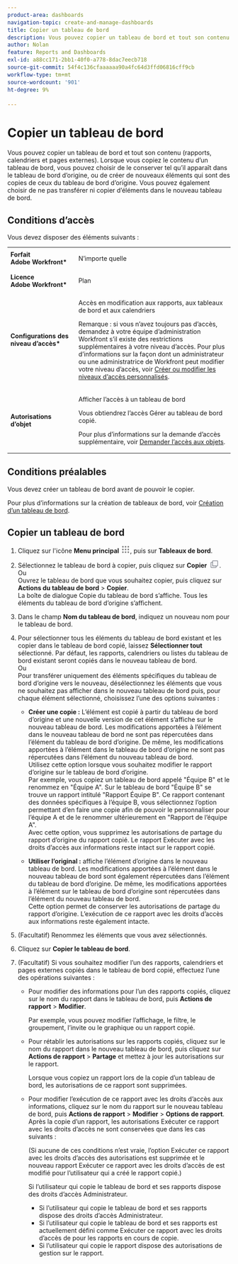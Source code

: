 ```yaml
---
product-area: dashboards
navigation-topic: create-and-manage-dashboards
title: Copier un tableau de bord
description: Vous pouvez copier un tableau de bord et tout son contenu (rapports, calendriers et pages externes). Lorsque vous copiez le contenu d’un tableau de bord, vous pouvez choisir de le conserver tel qu’il apparaît dans le tableau de bord d’origine, ou de créer de nouveaux éléments qui sont des copies de ceux du tableau de bord d’origine. Vous pouvez également choisir de ne pas transférer ni copier d’éléments dans le nouveau tableau de bord.
author: Nolan
feature: Reports and Dashboards
exl-id: a88cc171-2bb1-40f0-a778-8dac7eecb718
source-git-commit: 54f4c136cfaaaaaa90a4fc64d3ffd06816cff9cb
workflow-type: tm+mt
source-wordcount: '901'
ht-degree: 9%

---
```


# Copier un tableau de bord

Vous pouvez copier un tableau de bord et tout son contenu (rapports, calendriers et pages externes). Lorsque vous copiez le contenu d’un tableau de bord, vous pouvez choisir de le conserver tel qu’il apparaît dans le tableau de bord d’origine, ou de créer de nouveaux éléments qui sont des copies de ceux du tableau de bord d’origine. Vous pouvez également choisir de ne pas transférer ni copier d’éléments dans le nouveau tableau de bord.

## Conditions d’accès

Vous devez disposer des éléments suivants :

<table style="table-layout:auto"> 
 <col> 
 <col> 
 <tbody> 
  <tr> 
   <td role="rowheader"><strong>Forfait Adobe Workfront*</strong></td> 
   <td> <p>N’importe quelle</p> </td> 
  </tr> 
  <tr> 
   <td role="rowheader"><strong>Licence Adobe Workfront*</strong></td> 
   <td> <p>Plan </p> </td> 
  </tr> 
  <tr> 
   <td role="rowheader"><strong>Configurations des niveau d’accès*</strong></td> 
   <td> <p>Accès en modification aux rapports, aux tableaux de bord et aux calendriers</p> <p>Remarque : si vous n’avez toujours pas d’accès, demandez à votre équipe d’administration Workfront s’il existe des restrictions supplémentaires à votre niveau d’accès. Pour plus d’informations sur la façon dont un administrateur ou une administratrice de Workfront peut modifier votre niveau d’accès, voir <a href="../../../administration-and-setup/add-users/configure-and-grant-access/create-modify-access-levels.md" class="MCXref xref">Créer ou modifier les niveaux d’accès personnalisés</a>.</p> </td> 
  </tr> 
  <tr> 
   <td role="rowheader"><strong>Autorisations d’objet</strong></td> 
   <td> <p>Afficher l’accès à un tableau de bord</p> <p>Vous obtiendrez l’accès Gérer au tableau de bord copié.</p> <p>Pour plus d’informations sur la demande d’accès supplémentaire, voir <a href="../../../workfront-basics/grant-and-request-access-to-objects/request-access.md" class="MCXref xref">Demander l’accès aux objets</a>.</p> </td> 
  </tr> 
 </tbody> 
</table>

## Conditions préalables

Vous devez créer un tableau de bord avant de pouvoir le copier.

Pour plus d’informations sur la création de tableaux de bord, voir [Création d’un tableau de bord](../../../reports-and-dashboards/dashboards/creating-and-managing-dashboards/create-dashboard.md).

## Copier un tableau de bord

1. Cliquez sur l&#39;icône **Menu principal** ![](assets/main-menu-icon.png), puis sur **Tableaux de bord**.

1. Sélectionnez le tableau de bord à copier, puis cliquez sur **Copier** ![](assets/copy-icon.png).\
   Ou\
   Ouvrez le tableau de bord que vous souhaitez copier, puis cliquez sur **Actions du tableau de bord** > **Copier**.\
   La boîte de dialogue Copie du tableau de bord s’affiche. Tous les éléments du tableau de bord d’origine s’affichent.

1. Dans le champ **Nom du tableau de bord**, indiquez un nouveau nom pour le tableau de bord.
1. Pour sélectionner tous les éléments du tableau de bord existant et les copier dans le tableau de bord copié, laissez **Sélectionner tout** sélectionné. Par défaut, les rapports, calendriers ou listes du tableau de bord existant seront copiés dans le nouveau tableau de bord.\
   Ou\
   Pour transférer uniquement des éléments spécifiques du tableau de bord d’origine vers le nouveau, désélectionnez les éléments que vous ne souhaitez pas afficher dans le nouveau tableau de bord puis, pour chaque élément sélectionné, choisissez l’une des options suivantes :

   * **Créer une copie :** L’élément est copié à partir du tableau de bord d’origine et une nouvelle version de cet élément s’affiche sur le nouveau tableau de bord. Les modifications apportées à l’élément dans le nouveau tableau de bord ne sont pas répercutées dans l’élément du tableau de bord d’origine. De même, les modifications apportées à l’élément dans le tableau de bord d’origine ne sont pas répercutées dans l’élément du nouveau tableau de bord.\
     Utilisez cette option lorsque vous souhaitez modifier le rapport d’origine sur le tableau de bord d’origine.\
     Par exemple, vous copiez un tableau de bord appelé &quot;Équipe B&quot; et le renommez en &quot;Équipe A&quot;. Sur le tableau de bord &quot;Équipe B&quot; se trouve un rapport intitulé &quot;Rapport Équipe B&quot;. Ce rapport contenant des données spécifiques à l’équipe B, vous sélectionnez l’option permettant d’en faire une copie afin de pouvoir le personnaliser pour l’équipe A et de le renommer ultérieurement en &quot;Rapport de l’équipe A&quot;.\
     Avec cette option, vous supprimez les autorisations de partage du rapport d’origine du rapport copié. Le rapport Exécuter avec les droits d’accès aux informations reste intact sur le rapport copié.

   * **Utiliser l’original :** affiche l’élément d’origine dans le nouveau tableau de bord. Les modifications apportées à l’élément dans le nouveau tableau de bord sont également répercutées dans l’élément du tableau de bord d’origine. De même, les modifications apportées à l’élément sur le tableau de bord d’origine sont répercutées dans l’élément du nouveau tableau de bord.\
     Cette option permet de conserver les autorisations de partage du rapport d’origine. L’exécution de ce rapport avec les droits d’accès aux informations reste également intacte.

1. (Facultatif) Renommez les éléments que vous avez sélectionnés.
1. Cliquez sur **Copier le tableau de bord**.
1. (Facultatif) Si vous souhaitez modifier l’un des rapports, calendriers et pages externes copiés dans le tableau de bord copié, effectuez l’une des opérations suivantes :

   * Pour modifier des informations pour l’un des rapports copiés, cliquez sur le nom du rapport dans le tableau de bord, puis **Actions de rapport** > **Modifier**.

     Par exemple, vous pouvez modifier l’affichage, le filtre, le groupement, l’invite ou le graphique ou un rapport copié.

   * Pour rétablir les autorisations sur les rapports copiés, cliquez sur le nom du rapport dans le nouveau tableau de bord, puis cliquez sur **Actions de rapport** > **Partage** et mettez à jour les autorisations sur le rapport.

     Lorsque vous copiez un rapport lors de la copie d’un tableau de bord, les autorisations de ce rapport sont supprimées.

   * Pour modifier l’exécution de ce rapport avec les droits d’accès aux informations, cliquez sur le nom du rapport sur le nouveau tableau de bord, puis **Actions de rapport** > **Modifier** > **Options de rapport**.\
     Après la copie d’un rapport, les autorisations Exécuter ce rapport avec les droits d’accès ne sont conservées que dans les cas suivants :

     (Si aucune de ces conditions n’est vraie, l’option Exécuter ce rapport avec les droits d’accès des autorisations est supprimée et le nouveau rapport Exécuter ce rapport avec les droits d’accès de est modifié pour l’utilisateur qui a créé le rapport copié.)

     Si l’utilisateur qui copie le tableau de bord et ses rapports dispose des droits d’accès Administrateur.

      * Si l’utilisateur qui copie le tableau de bord et ses rapports dispose des droits d’accès Administrateur.
      * Si l’utilisateur qui copie le tableau de bord et ses rapports est actuellement défini comme Exécuter ce rapport avec les droits d’accès de pour les rapports en cours de copie.
      * Si l’utilisateur qui copie le rapport dispose des autorisations de gestion sur le rapport.
